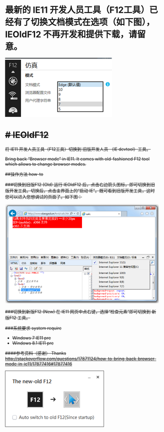 # 最新的 IE11 开发人员工具（F12工具）已经有了切换文档模式在选项（如下图），IEOldF12 不再开发和提供下载，请留意。

<img src="https://github.com/Linrstudio/IEOldF12/blob/master/ui.png?raw=true" />

<s># IEOldF12
===========

将 IE11 开发人员工具（F12工具）切换到 旧版开发人员 （IE devtool）工具。

Bring back “Browser mode” in IE11.
It comes with old-fashioned F12 tool which allows to change browser modes. 

##操作方法 how-to

###切换到旧版F12 (Old)
运行 IEOldF12 后，点击右边箭头图标，即可切换到旧版开发工具。切换后，点击主界面上的“启动 IE”。既可看到旧版开发工具，这时您可以进入您想调试的页面了。如下图：

<img src="https://github.com/Linrstudio/IEOldF12/blob/master/ie11.png?raw=true" />

###切换到新版F12 (New)
在 IE11 网页中点右键，选择“检查元素”即可切换到 新版F12 工具。

###系统要求 system require
* Windows 7 IE11 pre
* Windows 8.1 IE11 pre

####参考资料（感谢） Thanks
http://stackoverflow.com/questions/17871124/how-to-bring-back-browser-mode-in-ie11/17877416#17877416


<img src="https://github.com/Linrstudio/IEOldF12/blob/master/ui-en.png?raw=true" /></s>